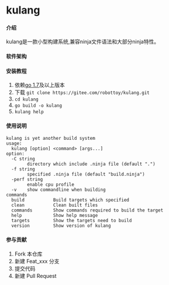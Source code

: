 # kulang

#### 介绍
kulang是一款小型构建系统,兼容ninja文件语法和大部分ninja特性。

#### 软件架构



#### 安装教程

1.  依赖[go 1.7](https://golang.google.cn/dl/)及以上版本
2.  下载 `git clone https://gitee.com/robottoy/kulang.git`
3.  `cd kulang`
4.  `go build -o kulang`
5.  `kulang help`





#### 使用说明

```
kulang is yet another build system
usage:
  kulang [option] <command> [args...]
option:
  -C string
    	directory which include .ninja file (default ".")
  -f string
    	specified .ninja file (default "build.ninja")
  -perf string
    	enable cpu profile
  -v	show commandline when building
commands
  build           Build targets which specified
  clean           Clean built files
  commands        Show commands required to build the target
  help            Show help message
  targets         Show the targets need to build
  version         Show version of kulang
```

#### 参与贡献

1.  Fork 本仓库
2.  新建 Feat_xxx 分支
3.  提交代码
4.  新建 Pull Request

